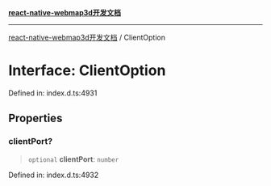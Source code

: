 [**react-native-webmap3d开发文档**](../README.md)

***

[react-native-webmap3d开发文档](../globals.md) / ClientOption

# Interface: ClientOption

Defined in: index.d.ts:4931

## Properties

### clientPort?

> `optional` **clientPort**: `number`

Defined in: index.d.ts:4932
